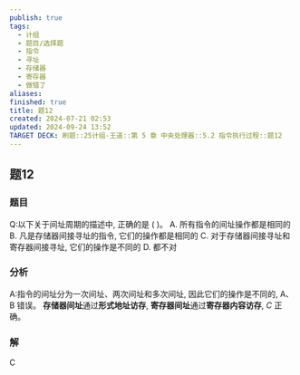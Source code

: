 ```yaml
---
publish: true
tags:
  - 计组
  - 题目/选择题
  - 指令
  - 寻址
  - 存储器
  - 寄存器
  - 做错了
aliases: 
finished: true
title: 题12
created: 2024-07-21 02:53
updated: 2024-09-24 13:52
TARGET DECK: 刷题::25计组-王道::第 5 章 中央处理器::5.2 指令执行过程::题12
---
```

## 题12
### 题目
Q:以下关于间址周期的描述中, 正确的是 ( )。
A. 所有指令的间址操作都是相同的
B. 凡是存储器间接寻址的指令, 它们的操作都是相同的
C. 对于存储器间接寻址和寄存器间接寻址, 它们的操作是不同的
D. 都不对
### 分析
A:指令的间址分为一次间址、两次间址和多次间址, 因此它们的操作是不同的, A、B 错误。
**存储器间址**通过**形式地址访存**, **寄存器间址**通过**寄存器内容访存**, $C$ 正确。
### 解
C


